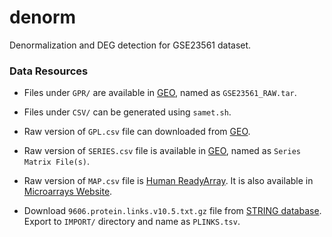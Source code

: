 # denorm
Denormalization and DEG detection for GSE23561 dataset.

### Data Resources

- Files under `GPR/` are available in [GEO](https://www.ncbi.nlm.nih.gov/geo/query/acc.cgi?acc=GSE23561), named as `GSE23561_RAW.tar`.

- Files under `CSV/` can be generated using `samet.sh`.

- Raw version of `GPL.csv` file can downloaded from [GEO](https://www.ncbi.nlm.nih.gov/geo/query/acc.cgi?acc=GPL10775).

- Raw version of `SERIES.csv` file is available in [GEO](https://www.ncbi.nlm.nih.gov/geo/query/acc.cgi?acc=GSE23561), named as `Series Matrix File(s)`.

- Raw version of `MAP.csv` file is [Human ReadyArray](http://www.microarrays.com/docs/Human_MI_ReadyArray_genelist.xlsx). It is also available in [Microarrays Website](http://www.microarrays.com/resources.php).

- Download `9606.protein.links.v10.5.txt.gz` file from [STRING database](https://string-db.org/cgi/download.pl?sessionId=dgQBX5PHNs5I&species_text=Homo+sapiens). Export to `IMPORT/` directory and name as `PLINKS.tsv`.